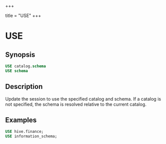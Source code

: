 +++

title = "USE"
+++

USE
====

Synopsis
--------

``` sql
USE catalog.schema
USE schema
```

Description
-----------

Update the session to use the specified catalog and schema. If a catalog is not specified, the schema is resolved relative to the current catalog.

Examples
--------

``` sql
USE hive.finance;
USE information_schema;
```
